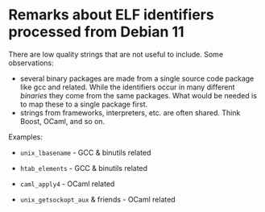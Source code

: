# Remarks about ELF identifiers processed from Debian 11

There are low quality strings that are not useful to include. Some
observations:

* several binary packages are made from a single source code package like gcc
and related. While the identifiers occur in many different *binaries* they
come from the same packages. What would be needed is to map these to a single
package first.
* strings from frameworks, interpreters, etc. are often shared. Think Boost,
OCaml, and so on.

Examples:

* `unix_lbasename` - GCC & binutils related
* `htab_elements` - GCC & binutils related


* `caml_apply4` - OCaml related
* `unix_getsockopt_aux` & friends - OCaml related
